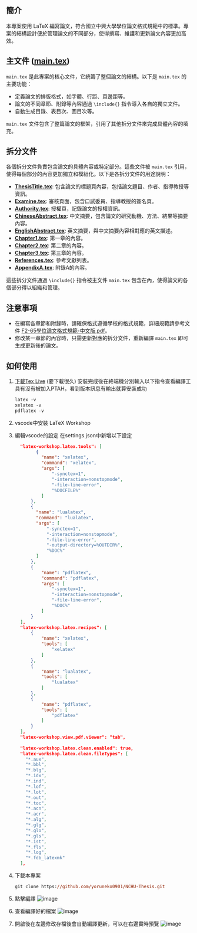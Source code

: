 ## 簡介

本專案使用 LaTeX 編寫論文，符合國立中興大學學位論文格式規範中的標準。專案的結構設計便於管理論文的不同部分，使得撰寫、維護和更新論文內容更加高效。

## 主文件 ([main.tex](https://github.com/yoruneko0901/NCHU-Thesis/blob/033316977920429a654b370ddc30fcac9330825d/main.tex))

`main.tex` 是此專案的核心文件，它統籌了整個論文的結構。以下是 `main.tex` 的主要功能：

- 定義論文的排版格式，如字體、行距、頁邊距等。
- 論文的不同章節、附錄等內容通過 `\include{}` 指令導入各自的獨立文件。
- 自動生成目錄、表目次、圖目次等。

`main.tex` 文件包含了整篇論文的框架，引用了其他拆分文件來完成具體內容的填充。

## 拆分文件

各個拆分文件負責包含論文的具體內容或特定部分。這些文件被 `main.tex` 引用，使得每個部分的內容更加獨立和模組化。以下是各拆分文件的用途說明：

- **[ThesisTitle.tex](https://github.com/yoruneko0901/NCHU-Thesis/blob/033316977920429a654b370ddc30fcac9330825d/ThesisTitle.tex)**: 包含論文的標題頁內容，包括論文題目、作者、指導教授等資訊。
- **[Examine.tex](https://github.com/yoruneko0901/NCHU-Thesis/blob/033316977920429a654b370ddc30fcac9330825d/Examine.tex)**: 審核頁面，包含口試委員、指導教授的簽名頁。
- **[Authority.tex](https://github.com/yoruneko0901/NCHU-Thesis/blob/033316977920429a654b370ddc30fcac9330825d/Authority.tex)**: 授權頁，記錄論文的授權資訊。
- **[ChineseAbstract.tex](https://github.com/yoruneko0901/NCHU-Thesis/blob/033316977920429a654b370ddc30fcac9330825d/ChineseAbstract.tex)**: 中文摘要，包含論文的研究動機、方法、結果等摘要內容。
- **[EnglishAbstract.tex](https://github.com/yoruneko0901/NCHU-Thesis/blob/033316977920429a654b370ddc30fcac9330825d/EnglishAbstract.tex)**: 英文摘要，與中文摘要內容相對應的英文描述。
- **[Chapter1.tex](https://github.com/yoruneko0901/NCHU-Thesis/blob/033316977920429a654b370ddc30fcac9330825d/Chapter1.tex)**: 第一章的內容。
- **[Chapter2.tex](https://github.com/yoruneko0901/NCHU-Thesis/blob/033316977920429a654b370ddc30fcac9330825d/Chapter2.tex)**: 第二章的內容。
- **[Chapter3.tex](https://github.com/yoruneko0901/NCHU-Thesis/blob/033316977920429a654b370ddc30fcac9330825d/Chapter3.tex)**: 第三章的內容。
- **[References.tex](https://github.com/yoruneko0901/NCHU-Thesis/blob/033316977920429a654b370ddc30fcac9330825d/References.tex)**: 參考文獻列表。
- **[AppendixA.tex](https://github.com/yoruneko0901/NCHU-Thesis/blob/033316977920429a654b370ddc30fcac9330825d/AppendixA.tex)**: 附錄A的內容。

這些拆分文件通過 `\include{}` 指令被主文件 `main.tex` 包含在內，使得論文的各個部分得以組織和管理。

## 注意事項

- 在編寫各章節和附錄時，請確保格式遵循學校的格式規範，詳細規範請參考文件 [F2-65學位論文格式規範-中文版.pdf](https://github.com/yoruneko0901/NCHU-Thesis/blob/033316977920429a654b370ddc30fcac9330825d/format%20reference/F2-65%E5%AD%B8%E4%BD%8D%E8%AB%96%E6%96%87%E6%A0%BC%E5%BC%8F%E8%A6%8F%E7%AF%84-%E4%B8%AD%E6%96%87%E7%89%88.pdf)。
- 修改某一章節的內容時，只需更新對應的拆分文件，重新編譯 `main.tex` 即可生成更新後的論文。

## 如何使用

1. [下載Tex Live](https://mirror.ctan.org/systems/texlive/tlnet/install-tl-windows.exe) (要下載很久)
安裝完成後在終端機分別輸入以下指令查看編譯工具有沒有被加入PTAH，看到版本訊息有輸出就算安裝成功
    ```ps
    latex -v
    xelatex -v
    pdflatex -v
    ```

2. vscode中安裝 LaTeX Workshop

3. 編輯vscode的設定
在settings.json中新增以下設定
    ```json
      "latex-workshop.latex.tools": [
            {
              "name": "xelatex",
              "command": "xelatex",
              "args": [
                  "-synctex=1",
                  "-interaction=nonstopmode",
                  "-file-line-error",
                  "%DOCFILE%"
              ]
          },
          {
            "name": "lualatex",
            "command": "lualatex",
            "args": [
                "-synctex=1",
                "-interaction=nonstopmode",
                "-file-line-error",
                "-output-directory=%OUTDIR%",           
                "%DOC%"
            ]
          },
          {
              "name": "pdflatex",
              "command": "pdflatex",
              "args": [
                  "-synctex=1",
                  "-interaction=nonstopmode",
                  "-file-line-error",
                  "%DOC%"
              ]
          }
      ],
      "latex-workshop.latex.recipes": [
          {
              "name": "xelatex",
              "tools": [
                  "xelatex"
              ]
          },
          {
              "name": "lualatex",
              "tools": [
                  "lualatex"
              ]
          },
          {
              "name": "pdflatex",
              "tools": [
                  "pdflatex"
              ]
          }
      ],
      "latex-workshop.view.pdf.viewer": "tab",
        
      "latex-workshop.latex.clean.enabled": true,
      "latex-workshop.latex.clean.fileTypes": [
        "*.aux",
        "*.bbl",
        "*.blg",
        "*.idx",
        "*.ind",
        "*.lof",
        "*.lot",
        "*.out",
        "*.toc",
        "*.acn",
        "*.acr",
        "*.alg",
        "*.glg",
        "*.glo",
        "*.gls",
        "*.ist",
        "*.fls",
        "*.log",
        "*.fdb_latexmk"
      ],
    ```
4. 下載本專案
   ```ps
   git clone https://github.com/yoruneko0901/NCHU-Thesis.git
   ``` 
8. 點擊編譯
   ![image](https://github.com/user-attachments/assets/3138d1d1-7c88-4770-88e0-5acda13f2b0a)
9. 查看編譯好的檔案
   ![image](https://github.com/user-attachments/assets/fb85493f-5acb-4a60-8606-8698282b9e36)
10. 開啟後在左邊修改存檔後會自動編譯更新，可以在右邊實時預覽
   ![image](https://github.com/user-attachments/assets/caf62cd7-277b-4af8-bca6-64a0a950f643)

